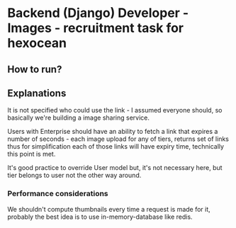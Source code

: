 # Backend (Django) Developer - Images - recruitment task for hexocean


## How to run?


## Explanations

It is not specified who could use the link - I assumed everyone should, so basically we're building a image sharing service.

Users with Enterprise should have an ability to fetch a link that expires a number of seconds - each image upload for 
any of tiers, returns set of links thus for simplification each of those links will have expiry time, technically this 
point is met.

It's good practice to override User model but, it's not necessary here, but tier belongs to user not the other way around.

### Performance considerations

We shouldn't compute thumbnails every time a request is made for it, probably the best idea is to use in-memory-database like redis.